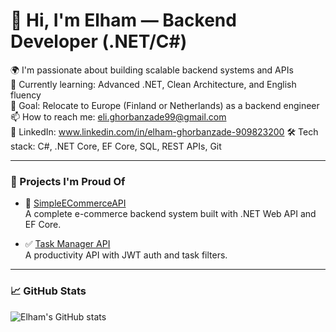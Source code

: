 # 👋 Hi, I'm Elham — Backend Developer (.NET/C#)

🌍 I'm passionate about building scalable backend systems and APIs  
🧠 Currently learning: Advanced .NET, Clean Architecture, and English fluency  
🚀 Goal: Relocate to Europe (Finland or Netherlands) as a backend engineer  
📫 How to reach me: eli.ghorbanzade99@gmail.com  
💼 LinkedIn: www.linkedin.com/in/elham-ghorbanzade-909823200 
🛠 Tech stack: C#, .NET Core, EF Core, SQL, REST APIs, Git

---

### 🔧 Projects I'm Proud Of

- 🛒 [SimpleECommerceAPI](https://github.com/Elham7899/SimpleECommerceAPI)  
  A complete e-commerce backend system built with .NET Web API and EF Core.

- ✅ [Task Manager API](https://github.com/Elham7899/YOUR_REPO_NAME)  
  A productivity API with JWT auth and task filters.

---

### 📈 GitHub Stats

![Elham's GitHub stats](https://github-readme-stats.vercel.app/api?username=Elham7899&show_icons=true&theme=radical)
